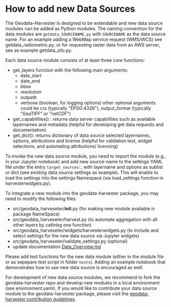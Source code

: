 # How to add new Data Sources

The Geodata-Harvester is designed to be extendable and new data source modules can be added as Python modules. The naming convention for the data modules are `getdata_SOURCENAME.py` with `SOURCENAME` as the data source name. For an example adding a WebMap service request (WMS/WCS) see getdata_radiometric.py, or for requesting raster data from an AWS server, see as example getdata_silo.py.  

Each data source module consists of at least three core functions:

- get_layers function with the following main arguments:
    - date_start
    - date_end
    - bbox
    - resolution
    - outpath
    - verbose (boolean, for logging options)
    other optional arguments could be crs (typically "EPSG:4326"), output_format (typically "GeoTIFF" or "netCDF")
- get_capabilities() : returns data server capabilities such as available layernames and metadata (helpful for developing get data requests and documentation)
- get_dict(): returns dictionary of data source selected layernames, options, attributions and license (helpful for validation test, widget selections, and automating attributions/ licensing)

To invoke the new data source module, you need to import the module (e.g., in your Jupyter notebook) and add new source-name to the settings YAML file under the entry `target_sources:`, with layername and options as sublist or dict (see existing data source settings as example). This will enable to load the settings into the settings Namespace (via load_settings function in harvesterwidgets.py). 

To integrate a new module into the geodata-harvester package, you may need to modify the following files:

- src/geodata_harveseter/__init__.py (for making new module available in package NameSpace)
- src/geodata_harveseter/harvest.py (to automate aggregation with all other layers by callinbg one function)
- src/geodata_harveseter/widgets/harvesterwidgets.py (to include and select settings for the new data source via Jupyter widgets)
- src/geodata_harveseter/validate_settings.py (optional)
- update documentation [Data_Overview.md](quarto/docs/Data_Overview.md)

Please add test functions for the new data module (either in the module file or as sepepare test script in folder `tests`). Adding an example notebook that demonstrates how to use new data source is encouraged as well.


For development of new data source modules, we recommend to fork the geodata-harvester repo and develop new modules in a local environment (see environment.yaml). If you would like to contribute your data source module to the geodata-harvester package, please visit the [geodata-harvester contribution guidelines](Contributing.md).